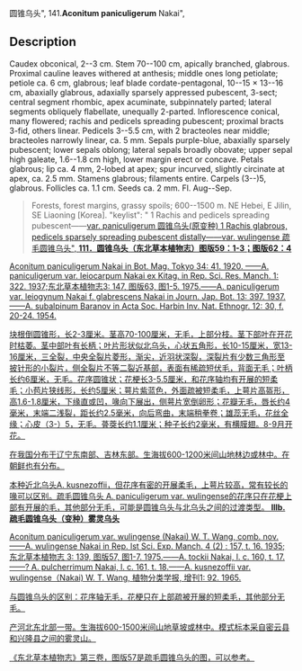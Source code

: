 圆锥乌头",
141.**Aconitum paniculigerum** Nakai",

## Description
Caudex obconical, 2--3 cm. Stem 70--100 cm, apically branched, glabrous. Proximal cauline leaves withered at anthesis; middle ones long petiolate; petiole ca. 6 cm, glabrous; leaf blade cordate-pentagonal, 10--15 × 13--16 cm, abaxially glabrous, adaxially sparsely appressed pubescent, 3-sect; central segment rhombic, apex acuminate, subpinnately parted; lateral segments obliquely flabellate, unequally 2-parted. Inflorescence conical, many flowered; rachis and pedicels spreading pubescent; proximal bracts 3-fid, others linear. Pedicels 3--5.5 cm, with 2 bracteoles near middle; bracteoles narrowly linear, ca. 5 mm. Sepals purple-blue, abaxially sparsely pubescent; lower sepals oblong; lateral sepals broadly obovate; upper sepal high galeate, 1.6--1.8 cm high, lower margin erect or concave. Petals glabrous; lip ca. 4 mm, 2-lobed at apex; spur incurved, slightly circinate at apex, ca. 2.5 mm. Stamens glabrous; filaments entire. Carpels (3--)5, glabrous. Follicles ca. 1.1 cm. Seeds ca. 2 mm. Fl. Aug--Sep.

> Forests, forest margins, grassy spoils; 600--1500 m. NE Hebei, E Jilin, SE Liaoning [Korea].
  "keylist": "
1 Rachis and pedicels spreading pubescent——<a href='/info/Aconitum paniculigerum var. paniculigerum?t=foc'>var. paniculigerum 圆锥乌头(原变种)
1 Rachis glabrous, pedicels sparsely spreading pubescent distally——<a href='/info/Aconitum paniculigerum var. wulingense?t=foc'>var. wulingense 疏毛圆锥乌头",
**111．圆锥乌头（东北草本植物志）图版59：1-3；图版62：4**

Aconitum paniculigerum Nakai in Bot. Mag. Tokyo 34: 41. 1920. ——A. paniculigerum var. leiocarpum Nakai ex Kitag. in Rep. Sci. Res. Manch. 1: 322. 1937;东北草本植物志3: 147, 图版63, 图1-5. 1975.——A. paniculigerum var. leiogynum Nakai f. glabrescens Nakai in Journ. Jap. Bot. 13: 397. 1937.——A. subalpinum Baranov in Acta Soc. Harbin Inv. Nat. Ethnogr. 12: 30, f. 20-24. 1954.

块根倒圆锥形，长2-3厘米。茎高70-100厘米，无毛，上部分枝。茎下部叶在开花时枯萎。茎中部叶有长柄；叶片形状似北乌头，心状五角形，长10-15厘米，宽13-16厘米，三全裂，中央全裂片菱形，渐尖，近羽状深裂，深裂片有少数三角形至披针形的小裂片，侧全裂片不等二裂近基部，表面有稀疏短伏毛，背面无毛；叶柄长约6厘米，无毛。花序圆锥状；花梗长3-5.5厘米，和花序轴均有开展的短柔毛；小苞片狭线形，长约5厘米；萼片紫蓝色，外面疏被短柔毛，上萼片高盔形，高1.6-1.8厘米，下缘直或凹，喙向下展出，侧萼片宽倒卵形；花瓣无毛，唇长约4毫米，末端二浅裂，距长约2.5毫米，向后弯曲，末端稍拳卷；雄蕊无毛，花丝全缘；心皮（3-）5，无毛。蓇葖长约1.1厘米；种子长约2毫米，有横膜翅。8-9月开花。

在我国分布于辽宁东南部、吉林东部。生海拔600-1200米间山地林边或林中。在朝鲜也有分布。

本种近北乌头A. kusnezoffii，但花序有密的开展柔毛，上萼片较高，常有较长的喙可以区别。疏毛圆锥乌头 A. paniculigerum var. wulingense的花序只在花梗上部有开展的毛，其他部分无毛，可能是圆锥乌头与北乌头之间的过渡类型。
**lllb. 疏毛圆锥乌头（变种）雾灵乌头**

Aconitum paniculigerum var. wulingense (Nakai) W. T. Wang, comb. nov.——A. wulingense Nakai in Rep. lst Sci. Exp. Manch. 4 (2) : 157, t. 16. 1935; 东北草本植物志 3: 139, 图版57, 图1-7. 1975.——A. tockii Nakai, l. c. 160, t. 17. ——? A. pulcherrimum Nakai, l. c. 161, t. 18.——A. kusnezoffii var. wulingense（Nakai) W. T. Wang, 植物分类学报, 增刊1: 92. 1965.

与圆锥乌头的区别：花序轴无毛，花梗只在上部疏被开展的短柔毛，其他部分无毛。

产河北东北部一带。生海拔600-1500米间山地草坡或林中。模式标本采自密云县和兴隆县之间的雾灵山。

《东北草本植物志》第三卷，图版57是疏毛圆锥乌头的图，可以参考。
